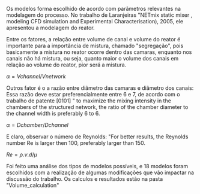 Os modelos forma escolhido de acordo com parâmetros relevantes na modelagem do processo.
No trabalho de Laranjeiras "NETmix static mixer , modeling CFD simulation and Experimental Characterisation), 2005, ele apresentou a modelagem do reator.

Entre os fatores, a relação entre volume de canal e volume do reator é importante para a importância de mistura, chamado "segregação", pois basicamente a mistura no reator ocorre dentro das camaras, enquanto nos canais não há mistura, ou seja, quanto maior o volume dos canais em relação ao volume do reator, pior será a mistura. 

 $α = Vchannel / Vnetwork$

Outros fator é o a razão entre diâmetro das camaras e diâmetro dos canais:
Essa razão deve estar preferencialmente entre 6 e 7, de acordo com o trabalho de patente [0101] " to maximize the mixing intensity in the chambers of the structured network, the ratio of the chamber diameter to the channel width is preferably 6 to 6. 

$α = Dchamber / Dchannel$

E claro, observar o número de Reynolds:
"For better results, the Reynolds number Re is larger then 100, preferably larger than 150. 

$Re = ρ . v . d / μ$

Foi feito uma análise dos tipos de modelos possíveis, e 18 modelos foram escolhidos com a realização de algumas modificações que vão impactar na discussão do trabalho. 
Os calculos e resultados estão na pasta "Volume_calculation"
